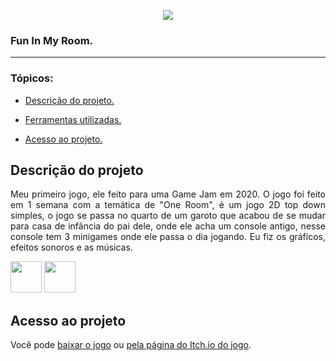 <p align="center">
   <img src="http://img.shields.io/static/v1?label=STATUS&message=CONCLUÍDO&color=RED&style=for-the-badge"/>
</p>

### Fun In My Room.

<hr>

### Tópicos:

- [Descrição do projeto.](#descrição-do-projeto)

- [Ferramentas utilizadas.](#ferramentas-utilizadas)

- [Acesso ao projeto.](#acesso-ao-projeto)

## Descrição do projeto

<p align="justify">
Meu primeiro jogo, ele feito para uma Game Jam em 2020. O jogo foi feito em 1 semana com a temática de "One Room", é um jogo 2D top down simples, o jogo se passa no quarto de um garoto que acabou de se mudar para casa de infância do pai dele, onde ele acha um console antigo, nesse console tem 3 minigames onde ele passa o dia jogando. Eu fiz os gráficos, efeitos sonoros e as músicas.
</p>

<div>
   <img width="50px" src="https://cdn.jsdelivr.net/gh/devicons/devicon/icons/csharp/csharp-original.svg"/>

   <img width="50px" src="https://cdn.jsdelivr.net/gh/devicons/devicon/icons/unity/unity-original.svg"/>
<div/>

###

## Acesso ao projeto

Você pode [baixar o jogo](https://github.com/JosielJ/FunInMyRoom) ou [pela página do Itch.io do jogo](https://zanzador.itch.io/fun-in-my-room).
